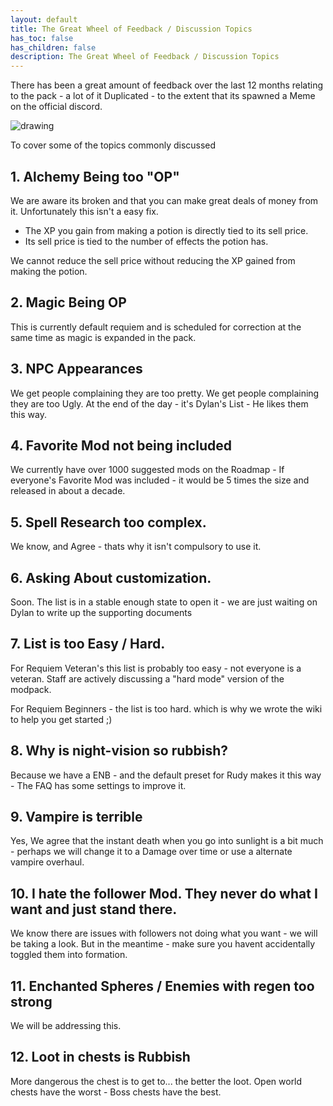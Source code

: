 ```yaml
---
layout: default
title: The Great Wheel of Feedback / Discussion Topics
has_toc: false
has_children: false
description: The Great Wheel of Feedback / Discussion Topics
---
```



There has been a great amount of feedback over the last 12 months relating to the pack - a lot of it Duplicated - to the extent that its spawned a Meme on the official discord.

<img src="https://cdn.discordapp.com/attachments/348579473727160321/1050012125885636628/wheel.jpg" alt="drawing" />

To cover some of the topics commonly discussed

##  1. Alchemy Being too "OP"

We are aware its broken and that you can make great deals of money from it. Unfortunately this isn't a easy fix. 

- The XP you gain from making a potion is directly tied to its sell price.
- Its sell price is tied to the number of effects the potion has.

We cannot reduce the sell price without reducing the XP gained from making the potion.  

## 2. Magic Being OP

This is currently default requiem and is scheduled for correction at the same time as magic is expanded in the pack.

## 3. NPC Appearances

We get people complaining they are too pretty. We get people complaining they are too Ugly. At the end of the day - it's Dylan's List - He likes them this way. 

## 4. Favorite Mod not being included

We currently have over 1000 suggested mods on the Roadmap - If everyone's Favorite Mod was included - it would be 5 times the size and released in about a decade.

## 5. Spell Research too complex.

We know, and Agree - thats why it isn't compulsory to use it.

## 6. Asking About customization.

Soon. The list is in a stable enough state to open it - we are just waiting on Dylan to write up the supporting documents

## 7. List is too Easy / Hard.

For Requiem Veteran's this list is probably too easy - not everyone is a veteran. Staff are actively discussing a "hard mode" version of the modpack.

For Requiem Beginners - the list is too hard. which is why we wrote the wiki to help you get started ;)

## 8. Why is night-vision so rubbish?

Because we have a ENB - and the default preset for Rudy makes it this way - The FAQ has some settings to improve it.

## 9. Vampire is terrible

Yes, We agree that the instant death when you go into sunlight is a bit much - perhaps we will change it to a Damage over time or use a alternate vampire overhaul.

## 10. I hate the follower Mod. They never do what I want and just stand there.

We know there are issues with followers not doing what you want - we will be taking a look. But in the meantime - make sure you havent accidentally toggled them into formation.

## 11. Enchanted Spheres / Enemies with regen too strong

We will be addressing this.

## 12. Loot in chests is Rubbish

More dangerous the chest is to get to... the better the loot. Open world chests have the worst - Boss chests have the best. 